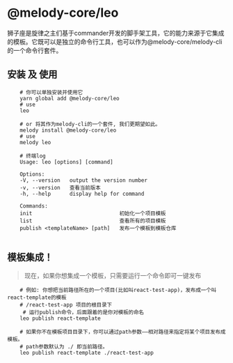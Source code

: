 
# @melody-core/leo

狮子座是旋律之主们基于commander开发的脚手架工具，它的能力来源于它集成的模板。它既可以是独立的命令行工具，也可以作为@melody-core/melody-cli的一个命令行套件。


## 安装 及 使用

```shell
    # 你可以单独安装并使用它
    yarn global add @melody-core/leo
    # use
    leo

    # or 将其作为melody-cli的一个套件, 我们更期望如此。
    melody install @melody-core/leo
    # use
    melody leo

    # 终端log
    Usage: leo [options] [command]

    Options:
    -V, --version   output the version number
    -v, --version   查看当前版本
    -h, --help      display help for command

    Commands:
    init                            初始化一个项目模板
    list                            查看所有的项目模板
    publish <templateName> [path]   发布一个模板到模板仓库
    
```

## 模板集成！
> 现在，如果你想集成一个模板，只需要运行一个命令即可一键发布

```shell
    # 例如: 你想把当前路径所在的一个项目(比如叫react-test-app)，发布成一个叫react-template的模板
    # /react-test-app 项目的根目录下
     # 运行publish命令，后面跟着的是你对模板的命名
    leo publish react-template 
    
    # 如果你不在模板项目目录下，你可以通过path参数——相对路径来指定将某个项目发布成模板。
    # path参数默认为 ./ 即当前路径。
    leo publish react-template ./react-test-app
```
